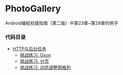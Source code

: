 # PhotoGallery
Android编程权威指南（第二版）中第23章~第28章的例子

### 代码目录
* [HTTP与后台任务](https://github.com/uv-lab/PhotoGallery/tree/ch23)
    * [挑战练习: Gson](https://github.com/uv-lab/PhotoGallery/tree/exercise23.10)
    * [挑战练习: 分页](https://github.com/uv-lab/PhotoGallery/tree/exercise23.11)
    * [挑战练习: 动态调整网格列](https://github.com/uv-lab/PhotoGallery/tree/exercise23.12)
